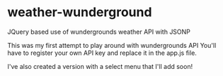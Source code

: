 weather-wunderground
====================

JQuery based use of wundergrounds weather API with JSONP

This was my first attempt to play around with wundergrounds API 
You'll have to register your own API key and replace it in the app.js 
file.

I've also created a version with a select menu that I'll add soon!
